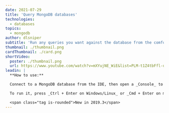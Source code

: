 ```yaml
---
date: 2021-07-29
title: 'Query MongoDB databases'
technologies:
  - databases
topics:
  - mongodb
author: dlsniper
subtitle: 'Run any queries you want against the database from the comfort of your IDE.'
thumbnail: ./thumbnail.png
cardThumbnail: ./card.png
shortVideo:
  poster: ./thumbnail.png
  url: https://www.youtube.com/watch?v=mXYujNE_WiE&list=PLM-t1Z4tbFfl-umlMg_ND7gW9rGjTDzKt&index=26
leadin: |
  **How to use:**

  Connect to a MongoDB database from the IDE, then open a _Console_ to it and write a query.

  To run it, press _Ctrl + Enter on Windows/Linux_ or _Cmd + Enter on macOS_ to run the query and retrieve the results.

  <span class="tag is-rounded">New in 2019.3</span>
---
```


